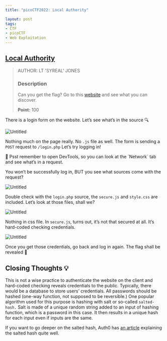 ```yaml
---
title: "picoCTF2022: Local Authority"

layout: post
tags: 
- CTF
- picoCTF
- Web Exploitation
---
```


## [Local Authority](https://play.picoctf.org/practice/challenge/278?category=1&originalEvent=70&page=1)

> AUTHOR: LT 'SYREAL' JONES
> 
> 
> ### Description
> 
> Can you get the flag?
> Go to this [website](http://saturn.picoctf.net:65317/) and see what you can discover.
> 
> **Point:** 100
> 

There is a login form on the website. Let’s see what’s in the source 🔍

![Untitled](/assets/posts/2022-03-29-picoCTF2022%20~%20whoop%2C%20my%20first%20CTF%20%F0%9F%9A%80/2022-04-08-picoCTF2022-Local-Authority/Untitled.png)

Nothing much on the page really. No `.js` file as well. The form is sending a `POST` request to `/login.php` Let’s try logging in!

<aside>
🤫 Psst remember to open DevTools, so you can look at the `Network` tab and see what’s in a request.

</aside>

You won’t be successfully log in, BUT you see what sources come with the request?

![Untitled](/assets/posts/2022-03-29-picoCTF2022%20~%20whoop%2C%20my%20first%20CTF%20%F0%9F%9A%80/2022-04-08-picoCTF2022-Local-Authority/Untitled%201.png)

Double check with the `login.php` source, the `secure.js` and `style.css` are included. Let’s look at those files, shall we?

![Untitled](/assets/posts/2022-03-29-picoCTF2022%20~%20whoop%2C%20my%20first%20CTF%20%F0%9F%9A%80/2022-04-08-picoCTF2022-Local-Authority/Untitled%202.png)

Nothing in css file. In `secure.js`, turns out, it’s not that secured at all. It’s hard-coded checking credentials. 

![Untitled](/assets/posts/2022-03-29-picoCTF2022%20~%20whoop%2C%20my%20first%20CTF%20%F0%9F%9A%80/2022-04-08-picoCTF2022-Local-Authority/Untitled%203.png)

Once you get those credentials, go back and log in again. The flag shall be revealed 🚩 

## Closing Thoughts 💡

This is not a wise practice to authenticate the website on the client and hard-coded checking reveals credentials to the public. Typically, there would be a database to store users’ credentials. All passwords should be hashed (one-way function, not supposed to be reversible.) One popular algorithm used for this purpose is hashing with salt or so-called `salted-hash.` Salt is made of a unique random string added to an input of hashing function, which is a password in this case. It then results in a unique hash for each input even if inputs are the same.

If you want to go deeper on the salted hash, Auth0 has [an article](https://auth0.com/blog/adding-salt-to-hashing-a-better-way-to-store-passwords/) explaining the salted hash quite well.